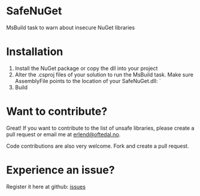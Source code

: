 SafeNuGet
=========

MsBuild task to warn about insecure NuGet libraries

Installation
============
1. Install the NuGet package or copy the dll into your project
2. Alter the .csproj files of your solution to run the MsBuild task. Make sure AssemblyFile points to the location of your SafeNuGet.dll:
    <UsingTask AssemblyFile="SafeNuGet.dll" TaskName="SafeNuGet.AreNuGetPackagesSafe" />
    <Target Name="AfterBuild">
      <AreNuGetPackagesSafe />
    </Target>`
3. Build

Want to contribute?
===================
Great! If you want to contribute to the list of unsafe libraries, please create a pull request or email me at erlend@oftedal.no.

Code contributions are also very welcome. Fork and create a pull request.

Experience an issue?
====================
Register it here at github: [issues](https://github.com/eoftedal/SafeNuGet/issues)

